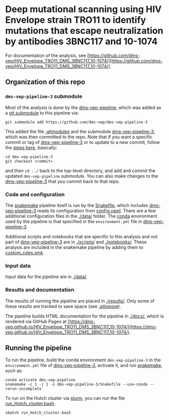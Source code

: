 # Deep mutational scanning using HIV Envelope strain TRO11 to identify mutations that escape neutralization by antibodies 3BNC117 and 10-1074

For documentation of the analysis, see [https://github.com/dms-vep/HIV_Envelope_TRO11_DMS_3BNC117_10-1074/](https://github.com/dms-vep/HIV_Envelope_TRO11_DMS_3BNC117_10-1074/).

## Organization of this repo

### `dms-vep-pipeline-3` submodule

Most of the analysis is done by the [dms-vep-pipeline](https://github.com/dms-vep/dms-vep-pipeline-3), which was added as a [git submodule](https://git-scm.com/book/en/v2/Git-Tools-Submodules) to this pipeline via:

    git submodule add https://github.com/dms-vep/dms-vep-pipeline-3

This added the file [.gitmodules](.gitmodules) and the submodule [dms-vep-pipeline-3](dms-vep-pipeline-3), which was then committed to the repo.
Note that if you want a specific commit or tag of [dms-vep-pipeline-3](https://github.com/dms-vep/dms-vep-pipeline-3) or to update to a new commit, follow the [steps here](https://stackoverflow.com/a/10916398), basically:

    cd dms-vep-pipeline-3
    git checkout <commit>

and then `cd ../` back to the top-level directory, and add and commit the updated `dms-vep-pipeline` submodule.
You can also make changes to the [dms-vep-pipeline-3](https://github.com/dms-vep/dms-vep-pipeline-3) that you commit back to that repo.

### Code and configuration
The [snakemake](https://snakemake.readthedocs.io/) pipeline itself is run by the [Snakefile](Snakefile), which includes [dms-vep-pipeline-3](https://github.com/dms-vep/dms-vep-pipeline-3) reads its configuration from [config.yaml](config.yaml). There are a few additional configuration files in the [./data/](data) folder. 
The [conda](https://docs.conda.io/) environment used by the pipeline is that specified in the `environment.yml` file in [dms-vep-pipeline-3](dms-vep-pipeline-3).

Additional scripts and notebooks that are specific to this analysis and not part of [dms-vep-pipeline-3](https://github.com/dms-vep/dms-vep-pipeline-3) are in [./scripts/](scripts) and [./notebooks/](notebooks). These analysis are included in the snakemake pipeline by adding them to [custom_rules.smk](custom_rules.smk).

### Input data
Input data for the pipeline are in [./data/](data).

### Results and documentation
The results of running the pipeline are placed in [./results/](results).
Only some of these results are tracked to save space (see [.gitignore](.gitignore)).

The pipeline builds HTML documentation for the pipeline in [./docs/](docs), which is rendered via GitHub Pages at [https://dms-vep.github.io/HIV_Envelope_TRO11_DMS_3BNC117_10-1074/](https://dms-vep.github.io/HIV_Envelope_TRO11_DMS_3BNC117_10-1074/).

## Running the pipeline
To run the pipeline, build the conda environment `dms-vep-pipeline-3` in the `environment.yml` file of [dms-vep-pipeline-3](https://github.com/dms-vep/dms-vep-pipeline-3), activate it, and run [snakemake](https://snakemake.readthedocs.io/), such as:

    conda activate dms-vep-pipeline
    snakemake -c 1 -j 1 -s dms-vep-pipeline-3/Snakefile --use-conda --rerun-incomplete

To run on the Hutch cluster via [slurm](https://slurm.schedmd.com/), you can run the file [run_Hutch_cluster.bash](run_Hutch_cluster.bash):

    sbatch run_Hutch_cluster.bash 
